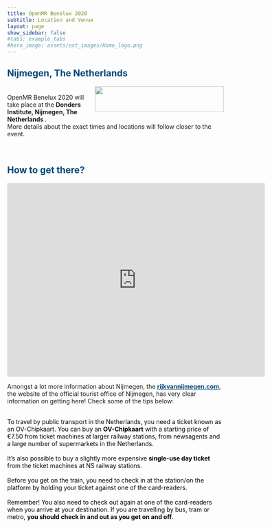 ```yaml
---
title: OpenMR Benelux 2020
subtitle: Location and Venue
layout: page
show_sidebar: false
#tabs: example_tabs
#hero_image: assets/ext_images/Home_logo.png
---
```


<!-- ## Location and venue information -->

## <span style="color:#004777"> Nijmegen, The Netherlands </span> 

<img style="float: right;" src="../assets/ext_images/location-doodle.jpg" width="300" height="60"> 

<br>
<div style="text-align: left">OpenMR Benelux 2020 will take place at the <b> Donders Institute, Nijmegen, The Netherlands </b>. <br> More details about the exact times and locations will follow closer to the event. </div>
<br>
<br>

## <span style="color:#004777"> How to get there? </span> 

<p><iframe src="https://www.google.com/maps/embed?pb=!1m18!1m12!1m3!1d2466.1938615873964!2d5.857672827981238!3d51.82088900522093!2m3!1f0!2f0!3f0!3m2!1i1024!2i768!4f13.1!3m3!1m2!1s0x47c708eefb6b9307%3A0x76d0c2c698c4b05c!2sMontessorilaan%203%2C%206525%20HR%20Nijmegen%2C%20Netherlands!5e0!3m2!1sen!2sbe!4v1573846081030!5m2!1sen!2sbe" width="600" height="450" frameborder="0" style="border:0;" allowfullscreen=""></iframe></p>

<style>
.map-responsive{
    padding-bottom: 56.25%;
    padding-right: 5%; 
    height:0;
}
.map-responsive iframe{
    height:100%;
    width:50%;
    float: left;
}
.text-style{
    float: left;
}
.padding {
  padding-left: 0cm;
</style>

<p> Amongst a lot more information about Nijmegen, the <b><a href="https://en.visitnijmegen.com/traveller-information/getting-here" style="color:#004777">rijkvannijmegen.com</a></b>, the website of the official tourist office of Nijmegen, has very clear information on getting here! Check some of the tips below:
    
<div style="color:#000000">
<br>
<div class="padding" style="text-align: left;">To travel by public transport in the Netherlands, you need a ticket known as an OV-Chipkaart. You can buy an <b>OV-Chipkaart</b> with a starting price of €7.50 from ticket machines at larger railway stations, from newsagents and a large number of supermarkets in the Netherlands.</div>
<br>
<div class="padding" style="text-align: left;">It’s also possible to buy a slightly more expensive <b>single-use day ticket</b> from the ticket machines at NS railway stations.</div>
<br>
<div class="padding" style="text-align: left;">Before you get on the train, you need to check in at the station/on the platform by holding your ticket against one of the card-readers.</div>
<br>
<div class="padding" style="text-align: left;">Remember! You also need to check out again at one of the card-readers when you arrive at your destination. If you are travelling by bus, tram or metro, <b>you should check in and out as you get on and off</b>.</div>
</div>
</p>






